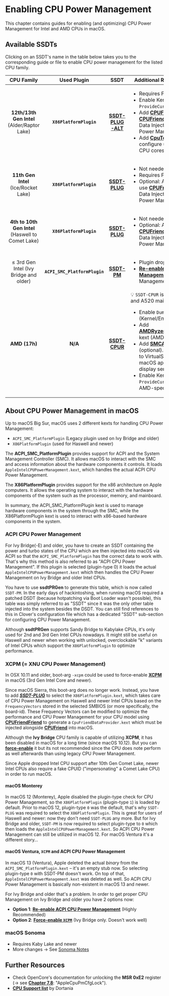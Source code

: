 # Enabling CPU Power Management

This chapter contains guides for enabling (and optimizing) CPU Power Management for Intel and AMD CPUs in macOS. 

## Available SSDTs

Clicking on an SSDT's name in the table below takes you to the corresponding guide or file to enable CPU power management for the listed CPU family.

CPU Family | Used Plugin | SSDT | Additional Requirements and Notes
:---------:|:-----------:|:----:|-----------------------------------
**12th/13th Gen Intel** (Alder/Raptor Lake) | **`X86PlatformPlugin`** | [**SSDT-PLUG-ALT**](https://github.com/5T33Z0/OC-Little-Translated/tree/main/01_Adding_missing_Devices_and_enabling_Features/CPU_Power_Management/CPU_Power_Management_(SSDT-PLUG)#11th-gen-intel-and-newer)| <ul> <li> Requires Fake CPUID (Comet Lake) </br> <li> Enable Kernel Quirk `ProvideCurrentCpuInfo` </br> <li> Add [**CPUFriend**](https://github.com/acidanthera/CPUFriend) and use [**CPUFriendFriend**](https://github.com/corpnewt/CPUFriendFriend) to generate a Data Injector kext to optimize CPU Power Management <li> Add [**CpuToplogyRebuild**](https://github.com/b00t0x/CpuTopologyRebuild) kext to configure usage of heterogeneous CPU cores (experimental)
**11th Gen Intel** (Ice/Rocket Lake)| **`X86PlatformPlugin`**| [**SSDT-PLUG**](https://github.com/5T33Z0/OC-Little-Translated/tree/main/01_Adding_missing_Devices_and_enabling_Features/CPU_Power_Management/CPU_Power_Management_(SSDT-PLUG)#11th-gen-intel-and-newer)| <ul><li> Not needed in macOS 12+ <li> Requires Fake CPUID (Comet Lake) </br><li> Optional: Add [**CPUFriend**](https://github.com/acidanthera/CPUFriend) kext and use [**CPUFriendFriend**](https://github.com/corpnewt/CPUFriendFriend) to generate a Data Injector kext to optimize CPU Power Management
**4th to 10th Gen Intel** (Haswell to Comet Lake) | **`X86PlatformPlugin`**| [**SSDT-PLUG**](https://github.com/5T33Z0/OC-Little-Translated/tree/main/01_Adding_missing_Devices_and_enabling_Features/CPU_Power_Management/CPU_Power_Management_(SSDT-PLUG)#readme)| <ul> <li> Not needed in macOS 12+ <li> Optional: Add [**CPUFriend**](https://github.com/acidanthera/CPUFriend) and use [**CPUFriendFriend**](https://github.com/corpnewt/CPUFriendFriend) to generate a Data Injector kext to optimize CPU Power Management
≤ 3rd Gen Intel (Ivy Bridge and older) | **`ACPI_SMC_PlatformPlugin`** | [**SSDT-PM**](https://github.com/5T33Z0/OC-Little-Translated/tree/main/01_Adding_missing_Devices_and_enabling_Features/CPU_Power_Management/CPU_Power_Management_(Legacy)#readme)| <ul><li> Plugin dropped from macOS 13 <li> [**Re-enable ACPI CPU Power Management**](https://github.com/5T33Z0/OC-Little-Translated/tree/main/01_Adding_missing_Devices_and_enabling_Features/CPU_Power_Management/CPU_Power_Management_(Legacy)#re-enabling-acpi-power-management-in-macos-ventura) for proper CPU Power Management in macOS 13+
**AMD (17h)**| **N/A**|[**SSDT-CPUR**](https://github.com/5T33Z0/OC-Little-Translated/tree/main/01_Adding_missing_Devices_and_enabling_Features/CPU_Power_Management/CPU_Power_Management_(SSDT-PLUG)#what-about-amd)| :bulb: `SSDT-CPUR` is only needed for B550 and A520 mainboards!</br> <ul><li> Enable `DummyPowerManagement` (Kernel/Emulate) <li> Add [**AMDRyzenCPUPowerManagement**](https://github.com/trulyspinach/SMCAMDProcessor) kext (AMD Ryzen only)<li> Add [**SMCAMDProcessor**](https://github.com/trulyspinach/SMCAMDProcessor) kext (optional). Publishes CPU readings to VirtualSMC, which enables macOS applications like iStat to display sensor data. <li> Enable Kernel Quirk `ProvideCurrentCpuInfo` to apply AMD-specific [**Kernel Patches**](https://github.com/AMD-OSX/AMD_Vanilla) 

## About CPU Power Management in macOS

Up to macOS Big Sur, macOS uses 2 different kexts for handling CPU Power Management: 

- `ACPI_SMC_PlatformPlugin` (Legacy plugin used on Ivy Bridge and older)
- `X86PlatformPlugin` (used for Haswell and newer)

The **ACPI_SMC_PlatformPlugin** provides support for ACPI and the System Management Controller (SMC). It allows macOS to interact with the SMC and access information about the hardware components it controls. It loads `AppleIntelCPUPowerManagement.kext`, which handles the actual ACPI CPU Power Management.

The **X86PlatformPlugin** provides support for the x86 architecture on Apple computers. It allows the operating system to interact with the hardware components of the system such as the processor, memory, and mainboard.

In summary, the ACPI_SMC_PlatformPlugin kext is used to manage hardware components in the system through the SMC, while the X86PlatformPlugin kext is used to interact with x86-based hardware components in the system.

### ACPI CPU Power Management

For Ivy Bridge(-E) and older, you have to create an SSDT containing the power and turbo states of the CPU which are then injected into macOS via ACPI so that the `ACPI_SMC_PlatformPlugin` has the correct data to work with. That's why this method is also referred to as "ACPI CPU Power Management". If this plugin is selected (plugin-type 0) it loads the actual `AppleIntelCPUPowerManagement.kext` which then handles the CPU Power Management on Ivy Bridge and older Intel CPUs.

You have to use **ssdtPRGen** to generate this table, which is now called `SSDT-PM`. In the early days of hackintoshing, when running macOS required a patched DSDT (because hotpatching via Boot Loader wasn't possible), this table was simply referred to as "SSDT" since it was the only other table injected into the system besides the DSDT. You can still find references to this in Clover's configuration file which has a dedicated "SSDT" sub-section for configuring CPU Power Management.

Although **ssdtPRGen** supports Sandy Bridge to Kabylake CPUs, it's only used for 2nd and 3rd Gen Intel CPUs nowadays. It might still be useful on Haswell and newer when working with unlocked, overclockable "k" variants of Intel CPUs which support the `X86PlatformPlugin` to optimize performance.

### XCPM (= XNU CPU Power Management)

In OSX 10.11 and older, boot-arg `-xcpm` could be used to force-enable [**XCPM**](https://pikeralpha.wordpress.com/2013/10/05/xnu-cpu-power-management/) in macOS (3rd Gen Intel Core and newer).

Since macOS Sierra, this boot-arg does no longer work. Instead, you have to add [***SSDT-PLUG***](https://github.com/5T33Z0/OC-Little-Translated/tree/main/01_Adding_missing_Devices_and_enabling_Features/CPU_Power_Management/Enabling_XCPM_on_Ivy_Bridge_CPUs#readme) to select the `X86PlatformPlugin.kext`, which takes care of CPU Power Management on Haswell and newer Intel CPUs based on the `FrequencyVectors` stored in the selected SMBIOS (or more specifically, the board-id). These Frequency Vectors can be modified to optimize the performance and CPU Power Management for your CPU model using [**CPUFriendFriend**](https://github.com/corpnewt/CPUFriendFriend) to generate a `CpuFriendDataProvider.kext` which must be injected alongside [**CPUFriend**](https://github.com/acidanthera/CPUFriend) into macOS. 

Although the **Ivy Bridge** CPU family is capable of utilizing **XCPM**, it has been disabled in macOS for a long time (since macOS 10.12). But you can [**force-enable**](https://github.com/5T33Z0/OC-Little-Translated/tree/main/01_Adding_missing_Devices_and_enabling_Features/CPU_Power_Management/Enabling_XCPM_on_Ivy_Bridge_CPUs) it but its not recommended since the CPU does note perform as well afterwards than using legacy CPU Power Management.

Since Apple dropped Intel CPU support after 10th Gen Comet Lake, newer Intel CPUs also require a fake CPUID ("impersonating" a Comet Lake CPU) in order to run macOS.

#### macOS Monterey

In macOS 12 (Monterey), Apple disabled the plugin-type check for CPU Power Management, so the `X86PlatformPlugin` (plugin-type `1`) is loaded by default. Prior to macOS 12, plugin-type `0` was the default, that's why `SSDT-PLUG` was required to select the `X86PlatformPlugin`. This is great for users of Haswell and newer: now they don't need `SSDT-PLUG` any more. But for Ivy Bridge and older, `SSDT-PM` is now required to select plugin-type to `0` which then loads the `AppleIntelCPUPowerManagement.kext`. So ACPI CPU Power Management can still be utilized in macOS 12. For macOS Ventura it's a different story…

#### macOS Ventura, `XCPM` and ACPI CPU Power Management

In macOS 13 (Ventura), Apple deleted the actual *binary* from the `ACPI_SMC_PlatformPlugin.kext` – it's an empty stub now. So selecting plugin-type `0` with SSDT-PM doesn't work. On top of that, `AppleIntelCPUPowerManagement.kext` was deleted as well. So ACPI CPU Power Management is basically non-existent in macOS 13 and newer.

For Ivy Bridge and older that's a problem. In order to get proper CPU Management on Ivy Bridge and older you have 2 options now:

- **Option 1**: [**Re-enable ACPI CPU Power Management**](https://github.com/5T33Z0/OC-Little-Translated/tree/main/01_Adding_missing_Devices_and_enabling_Features/CPU_Power_Management/CPU_Power_Management_(Legacy)#re-enabling-acpi-power-management-in-macos-ventura) (Highly Recommended)
- **Option 2**: [**Force-enable `XCPM`**](https://github.com/5T33Z0/OC-Little-Translated/tree/main/01_Adding_missing_Devices_and_enabling_Features/CPU_Power_Management/Enabling_XCPM_on_Ivy_Bridge_CPUs) (Ivy Bridge only. Doesn't work well)

### macOS Sonoma
- Requires Kaby Lake and newer
- More changes &rarr; See [Sonoma Notes](https://github.com/5T33Z0/OC-Little-Translated/blob/main/14_OCLP_Wintel/Sonoma_Notes.md)

## Further Resources

- Check OpenCore's documentation for unlocking the **MSR 0xE2** register (&rarr; see [**Chapter 7.8**](https://dortania.github.io/docs/latest/Configuration.html#quirks-properties2): "AppleCpuPmCfgLock").
- [**CPU Support list**](https://dortania.github.io/OpenCore-Install-Guide/macos-limits.html#cpu-support) by Dortania
